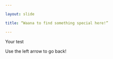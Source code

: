 ```yaml
---

layout: slide

title: “Waana to find something special here!”

---
```


Your test

Use the left arrow to go back!
